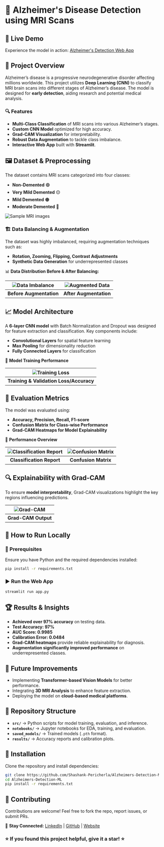 # 🧠 Alzheimer's Disease Detection using MRI Scans


## 🚀 Live Demo
Experience the model in action:   [Alzheimer's Detection Web App](https://huggingface.co/spaces/Shashank-pericherla/Alzheimers-Detection-ML)


## 📌 Project Overview
Alzheimer’s disease is a progressive neurodegenerative disorder affecting millions worldwide. This project utilizes **Deep Learning (CNN)** to classify MRI brain scans into different stages of Alzheimer’s disease. The model is designed for **early detection**, aiding research and potential medical analysis.


### 🔍 Features
- **Multi-Class Classification** of MRI scans into various Alzheimer’s stages.
- **Custom CNN Model** optimized for high accuracy.
- **Grad-CAM Visualization** for interpretability.
- **Robust Data Augmentation** to tackle class imbalance.
- **Interactive Web App** built with **Streamlit**.


## 🖼️ Dataset & Preprocessing
The dataset contains MRI scans categorized into four classes:
- **Non-Demented** 🟢
- **Very Mild Demented** 🟡
- **Mild Demented** 🟠
- **Moderate Demented** 🔴

![Sample MRI images](https://github.com/Shashank-Pericherla/Alzheimers-Detection-ML/blob/main/Results/Sample%20MRI%20Images.png)

### 🏗 Data Balancing & Augmentation
The dataset was highly imbalanced, requiring augmentation techniques such as:
- **Rotation, Zooming, Flipping, Contrast Adjustments**
- **Synthetic Data Generation** for underrepresented classes

📊 **Data Distribution Before & After Balancing:**

| ![Data Imbalance](https://github.com/Shashank-Pericherla/Alzheimers-Detection-ML/blob/main/Results/Data%20Distribution.png) | ![Augmented Data](https://github.com/Shashank-Pericherla/Alzheimers-Detection-ML/blob/main/Results/Data%20distribution%20after%20Oversampling.png) |
|:---------------------------------------------:|:---------------------------------------------:|
| **Before Augmentation** | **After Augmentation** |


## 📈 Model Architecture
A **6-layer CNN model** with Batch Normalization and Dropout was designed for feature extraction and classification. Key components include:
- **Convolutional Layers** for spatial feature learning
- **Max Pooling** for dimensionality reduction
- **Fully Connected Layers** for classification

🔧 **Model Training Performance**

| ![Training Loss](https://github.com/Shashank-Pericherla/Alzheimers-Detection-ML/blob/main/Results/Training%20and%20Validation%20metrics.png) |
|:----------------------------------------------------:|
| **Training & Validation Loss/Accuracy** |


## 🎯 Evaluation Metrics
The model was evaluated using:
- **Accuracy, Precision, Recall, F1-score**
- **Confusion Matrix for Class-wise Performance**
- **Grad-CAM Heatmaps for Model Explainability**

📌 **Performance Overview**

| ![Classification Report](https://github.com/Shashank-Pericherla/Alzheimers-Detection-ML/blob/main/Results/Classification%20Report.png) | ![Confusion Matrix](https://github.com/Shashank-Pericherla/Alzheimers-Detection-ML/blob/main/Results/Confusion%20Matrix.png) |
|:----------------------------------------------------------:|:------------------------------------------------:|
| **Classification Report** | **Confusion Matrix** |


## 🔍 Explainability with Grad-CAM
To ensure **model interpretability**, Grad-CAM visualizations highlight the key regions influencing predictions.

| ![Grad-CAM](https://github.com/Shashank-Pericherla/Alzheimers-Detection-ML/blob/main/Results/GRAD%20CAM%20.png) |
|:----------------------------------:|
| **Grad-CAM Output** |


## 🚀 How to Run Locally
### 🔧 Prerequisites
Ensure you have Python and the required dependencies installed:
```bash
pip install -r requirements.txt
```
### ▶ Run the Web App
```bash
streamlit run app.py
```


## 🏆 Results & Insights
- **Achieved over 97% accuracy** on testing data.
- **Test Accuracy: 97%**
- **AUC Score: 0.9985**
- **Calibration Error: 0.0484**
- **Grad-CAM heatmaps** provide reliable explainability for diagnosis.
- **Augmentation significantly improved performance** on underrepresented classes.


## 📌 Future Improvements
- Implementing **Transformer-based Vision Models** for better performance.
- Integrating **3D MRI Analysis** to enhance feature extraction.
- Deploying the model on **cloud-based medical platforms**.


## 📂 Repository Structure
- **`src/`** → Python scripts for model training, evaluation, and inference.
- **`notebooks/`** → Jupyter notebooks for EDA, training, and evaluation.
- **`saved_models/`** → Trained models (`.pth` format).
- **`results/`** → Accuracy reports and calibration plots.

## 🔧 Installation
Clone the repository and install dependencies:
```bash
git clone https://github.com/Shashank-Pericherla/Alzheimers-Detection-ML.git
cd Alzheimers-Detection-ML
pip install -r requirements.txt
```

## 🤝 Contributing
Contributions are welcome! Feel free to fork the repo, report issues, or submit PRs.


🔗 **Stay Connected:** [LinkedIn](https://www.linkedin.com/in/geetha-shashank-pericherla/) | [GitHub](https://github.com/Shashank-Pericherla) | [Website](#)


### ⭐ If you found this project helpful, give it a star! ⭐

